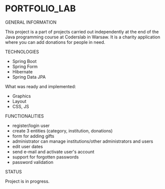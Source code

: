 # PORTFOLIO_LAB

GENERAL INFORMATION 

This project is a part of projects carried out independently at the end of the Java programming course at Coderslab in Warsaw. It is a charity application where you can add donations for people in need.

TECHNOLOGIES 
* Spring Boot 
* Spring Form 
* Hibernate 
* Spring Data JPA

What was ready and implemented: 
* Graphics
* Layout
* CSS, JS

FUNCTIONALITIES
* register/login user
* create 3 entities (category, institution, donations)
* form for adding gifts
* administrator can manage institutions/other administrators and users
* edit user dates
* send e-mail and activate user's account 
* support for forgotten passwords
* password validation

STATUS

Project is in progress.
